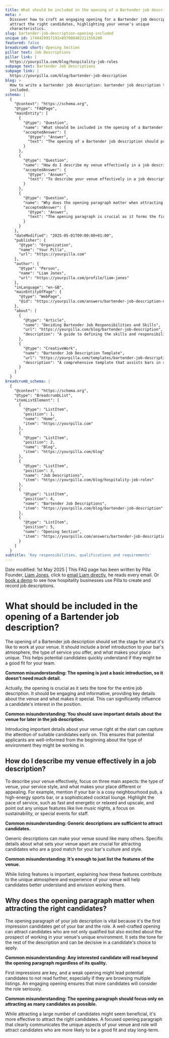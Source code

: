 ```yaml
---
title: What should be included in the opening of a Bartender job description?
meta: >
  Discover how to craft an engaging opening for a Bartender job description to
  attract the right candidates, highlighting your venue's unique
  characteristics.
slug: bartender-job-description-opening-included
unique id: 1748429917192x897008482111556200
featured: false
breadcrumb short: Opening Section
pillar text: Job Descriptions
pillar link: |
  https://yourpilla.com/blog/hospitality-job-roles
subpage text: Bartender Job Descriptions
subpage link: |
  https://yourpilla.com/blog/bartender-job-description
blog: >
  How to write a bartender job description: bartender job description template
  included.
schema: |
  {
    "@context": "https://schema.org",
    "@type": "FAQPage",
    "mainEntity": [
      {
        "@type": "Question",
        "name": "What should be included in the opening of a Bartender job description?",
        "acceptedAnswer": {
          "@type": "Answer",
          "text": "The opening of a Bartender job description should provide a vivid introduction to your bar's atmosphere, service style, and unique features. It should capture the essence of what makes your venue special, helping potential candidates quickly gauge if they're a good fit for the team. Include engaging and informative details right from the start to influence candidates positively towards the role."
        }
      },
      {
        "@type": "Question",
        "name": "How do I describe my venue effectively in a job description?",
        "acceptedAnswer": {
          "@type": "Answer",
          "text": "To describe your venue effectively in a job description, focus on the type of venue, your service style, and unique attributes. For instance, specify whether your bar is a cosy pub, a lively sports bar, or a sophisticated cocktail lounge. Highlight aspects like service pace and distinct features such as live music, a focus on sustainability, or special staff events that make your place unique."
        }
      },
      {
        "@type": "Question",
        "name": "Why does the opening paragraph matter when attracting the right candidates?",
        "acceptedAnswer": {
          "@type": "Answer",
          "text": "The opening paragraph is crucial as it forms the first impression of your bar and the role to the candidates. A compelling opening can attract precisely those candidates who align well with your venue's culture and are excited about the position, thus setting a favourable tone for the rest of the job description and encouraging a better fit to apply and engage with the opportunity."
        }
      }
    ],
    "dateModified": "2025-05-01T09:00:00+01:00",
    "publisher": {
      "@type": "Organization",
      "name": "Your Pilla",
      "url": "https://yourpilla.com"
    },
    "author": {
      "@type": "Person",
      "name": "Liam Jones",
      "url": "https://yourpilla.com/profile/liam-jones"
    },
    "inLanguage": "en-GB",
    "mainEntityOfPage": {
      "@type": "WebPage",
      "@id": "https://yourpilla.com/answers/bartender-job-description-opening-included"
    },
    "about": [
      {
        "@type": "Article",
        "name": "Deciding Bartender Job Responsibilities and Skills",
        "url": "https://yourpilla.com/blog/bartender-job-description",
        "description": "A guide to defining the skills and responsibilities needed from a Bartender, helping employers craft precise and appealing job descriptions."
      },
      {
        "@type": "CreativeWork",
        "name": "Bartender Job Description Template",
        "url": "https://yourpilla.com/templates/bartender-job-description",
        "description": "A comprehensive template that assists bars in setting up detailed and appealing job descriptions for Bartender positions."
      }
    ]
  }
breadcrumb_schema: |
  {
    "@context": "https://schema.org",
    "@type": "BreadcrumbList",
    "itemListElement": [
      {
        "@type": "ListItem",
        "position": 1,
        "name": "Home",
        "item": "https://yourpilla.com"
      },
      {
        "@type": "ListItem",
        "position": 2,
        "name": "Blog",
        "item": "https://yourpilla.com/blog"
      },
      {
        "@type": "ListItem",
        "position": 3,
        "name": "Job Descriptions",
        "item": "https://yourpilla.com/blog/hospitality-job-roles"
      },
      {
        "@type": "ListItem",
        "position": 4,
        "name": "Bartender Job Descriptions",
        "item": "https://yourpilla.com/blog/bartender-job-description"
      },
      {
        "@type": "ListItem",
        "position": 5,
        "name": "Opening Section",
        "item": "https://yourpilla.com/answers/bartender-job-description-opening-included"
      }
    ]
  }
subtitle: 'Key responsibilities, qualifications and requirements'
---
```


Date modified: 1st May 2025 | This FAQ page has been written by Pilla Founder, [Liam Jones](https://yourpilla.com/profile/liam-jones), click to [email Liam directly](https://mailto:liam@yourpilla.com), he reads every email. Or [book a demo](https://calendly.com/pilla/demo) to see how hospitality businesses use Pilla to create and record job descriptions.

# What should be included in the opening of a Bartender job description?

The opening of a Bartender job description should set the stage for what it's like to work at your venue. It should include a brief introduction to your bar's atmosphere, the type of service you offer, and what makes your place unique. This helps potential candidates quickly understand if they might be a good fit for your team.

**Common misunderstanding: The opening is just a basic introduction, so it doesn’t need much detail.**

Actually, the opening is crucial as it sets the tone for the entire job description. It should be engaging and informative, providing key details about the venue and what makes it special. This can significantly influence a candidate's interest in the position.

**Common misunderstanding: You should save important details about the venue for later in the job description.**

Introducing important details about your venue right at the start can capture the attention of suitable candidates early on. This ensures that potential applicants are well-informed from the beginning about the type of environment they might be working in.

## How do I describe my venue effectively in a job description?

To describe your venue effectively, focus on three main aspects: the type of venue, your service style, and what makes your place different or appealing. For example, mention if your bar is a cosy neighbourhood pub, a high-energy sports bar, or a sophisticated cocktail lounge. Highlight the pace of service, such as fast and energetic or relaxed and upscale, and point out any unique features like live music nights, a focus on sustainability, or special events for staff.

**Common misunderstanding: Generic descriptions are sufficient to attract candidates.**

Generic descriptions can make your venue sound like many others. Specific details about what sets your venue apart are crucial for attracting candidates who are a good match for your bar's culture and style.

**Common misunderstanding: It’s enough to just list the features of the venue.**

While listing features is important, explaining how these features contribute to the unique atmosphere and experience of your venue will help candidates better understand and envision working there.

## Why does the opening paragraph matter when attracting the right candidates?

The opening paragraph of your job description is vital because it's the first impression candidates get of your bar and the role. A well-crafted opening can attract candidates who are not only qualified but also excited about the prospect of working in your venue's unique environment. It sets the tone for the rest of the description and can be decisive in a candidate's choice to apply.

**Common misunderstanding: Any interested candidate will read beyond the opening paragraph regardless of its quality.**

First impressions are key, and a weak opening might lead potential candidates to not read further, especially if they are browsing multiple listings. An engaging opening ensures that more candidates will consider the role seriously.

**Common misunderstanding: The opening paragraph should focus only on attracting as many candidates as possible.**

While attracting a large number of candidates might seem beneficial, it's more effective to attract the right candidates. A focused opening paragraph that clearly communicates the unique aspects of your venue and role will attract candidates who are more likely to be a good fit and stay long-term.
